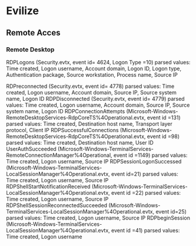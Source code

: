# Evilize
## Remote Acces
### Remote Desktop 
RDPLogons (Security.evtx, event id= 4624, Logon Type =10) parsed values: Time created, Logon username, Account domain, Logon ID, Logon type, Authentication package, Source workstation, Process name, Source IP

RDPreconnected (Security.evtx, event id= 4778) parsed values: Time created, Logon username, Account domain, Source IP, Source system name, Logon ID
RDPDisconnected (Security.evtx, event id= 4779) parsed values: Time created, Logon username, Account domain, Source IP, Source system name, Logon ID
RDPConnectionAttempts (Microsoft-Windows-RemoteDesktopServices-RdpCoreTS%4Operational.evtx, event id =131) parsed values: Time created, Destination host name, Transport layer protocol, Client IP
RDPSuccessfulConnections (Microsoft-Windows-RemoteDesktopServices-RdpCoreTS%4Operational.evtx, event id =98) parsed values: Time created, Destination host name, User ID
UserAuthSucceeded (Microsoft-Windows-TerminalServices-RemoteConnectionManager%4Operational, event id =1149) parsed values: Time created, Logon username, Source IP
RDPSessionLogonSuccessed (Microsoft-Windows-TerminalServices-LocalSessionManager%4Operational.evtx, event id=21) parsed values: Time created, Logon username, Source IP
RDPShellStartNotificationReceived (Microsoft-Windows-TerminalServices-LocalSessionManager%4Operational.evtx, event id =22) parsed values: Time created, Logon username, Source IP
RDPShellSessionReconnectedSucceeded (Microsoft-Windows-TerminalServices-LocalSessionManager%4Operational.evtx, event id=25) parsed values: Time created, Logon username, Source IP
RDPbeginSession (Microsoft-Windows-TerminalServices-LocalSessionManager%4Operational.evtx, event id =41) parsed values: Time created, Logon username
